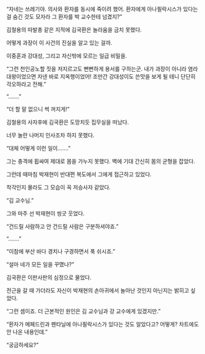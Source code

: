 “자네는 쓰레기야. 의사와 환자를 동시에 죽이려 했어. 환자에게 아나필락시스가 있다는 걸 숨긴 것도 모자라 그 환자를 박 교수한테 넘겼지?”

김철용의 따발총 같은 지적에 김국환은 놀라움을 금치 못했다.

어떻게 과장이 이 사건의 진실을 알고 있는 걸까.

이중훈과 강대성, 그리고 자신밖에 모르는 일급 비밀을.

“그런 천인공노할 짓을 저지르고도 뻔뻔하게 용서를 구하는군. 내가 과장이 아니라 염라대왕이었으면 자넨 바로 지옥행이었어! 조만간 강대성이도 쓴맛을 보게 될 테니 단단히 각오하라고 전해.”

“…….”

“더 할 말 없으니 썩 꺼지게!”

김철용의 사자후에 김국환은 도망치듯 집무실을 떠났다.

너무 놀란 나머지 인사조차 하지 못했다.

“대체 어떻게 이런 일이…….”

그는 충격에 휩싸여 제대로 몸을 가누지 못했다. 벽에 기대 간신히 몸의 균형을 잡았다.

그런데 때마침 박재현이 반대편 복도에서 그에게 접근하고 있었다.

착각인지 몰라도 그 모습이 꼭 저승사자 같았다.

“김 교수님.”

그와 마주 선 박재현이 씽긋 웃었다.

“건드릴 사람하고 안 건드릴 사람은 구분하셔야죠.”

“…….”

“이참에 부산 바다 경치나 구경하면서 푹 쉬시죠.”

“설마 네가 모든 일을 꾸몄나?”

김국환은 이판사판의 심정으로 물었다.

전근을 갈 때 가더라도 자신이 박재현의 손아귀에서 놀아난 것인지 아닌지는 밝히고 싶었다.

“그런 셈이죠. 더 근본적인 원인은 김 교수님과 강 교수에게 있겠지만.”

“환자가 메페드린과 펜타닐에 아나필락시스가 있다는 것도 알았다고? 어떻게? 차트에도 안 나온 내용인데.”

“궁금하세요?”